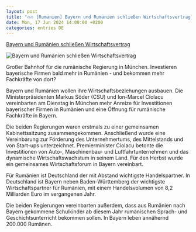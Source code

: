 ```yaml
---
layout: post
title: "🔥🔥 [Rumänien] Bayern und Rumänien schließen Wirtschaftsvertrag"
date: Mon, 17 Jun 2024 14:00:00 +0200
categories: entries DE
---
```

[Bayern und Rumänien schließen Wirtschaftsvertrag](https://www.mainpost.de/ueberregional/bayern/bayern/bayern-und-rumaenien-schliessen-wirtschaftsvertrag-art-11541304)

![Bayern und Rumänien schließen Wirtschaftsvertrag](https://www.mainpost.de/storage/image/9/2/6/2/10502629_gemeinsame-kabinettssitzung-bayern-rumaenien_teaser-social-sharing_1CsnBS_HTlXg8.jpg)

Großer Bahnhof für die rumänische Regierung in München. Investieren bayerische Firmen bald mehr in Rumänien - und bekommen mehr Fachkräfte von dort?

Bayern und Rumänien wollen ihre Wirtschaftsbeziehungen ausbauen. Die Ministerpräsidenten Markus Söder (CSU) und Ion-Marcel Ciolacu vereinbarten am Dienstag in München mehr Anreize für Investitionen bayerischer Firmen in Rumänien und eine Öffnung für rumänische Fachkräfte in Bayern.

Die beiden Regierungen waren erstmals zu einer gemeinsamen Kabinettssitzung zusammengekommen. Anschließend wurde eine Vereinbarung zur Förderung des Unternehmertums, des Mittelstands und von Start-ups unterzeichnet. Premierminister Ciolacu betonte die Investitionen von Auto-, Maschinenbau- und Luftfahrtunternehmen und das dynamische Wirtschaftswachstum in seinem Land. Für den Herbst wurde ein gemeinsames Wirtschaftsforum in Bayern vereinbart.

Für Rumänien ist Deutschland der mit Abstand wichtigste Handelspartner. In Deutschland ist Bayern neben Baden-Württemberg der wichtigste Wirtschaftspartner für Rumänien, mit einem Handelsvolumen von 8,2 Milliarden Euro im vergangenen Jahr.

Die beiden Regierungen vereinbarten außerdem, dass aus Rumänien nach Bayern gekommene Schulkinder ab diesem Jahr rumänischen Sprach- und Geschichtsunterricht bekommen sollen. In Bayern leben annähernd 200.000 Rumänen.

